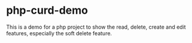 # php-curd-demo

This is a demo for a php project to show the read, delete, create and edit features,
especially the soft delete feature.
